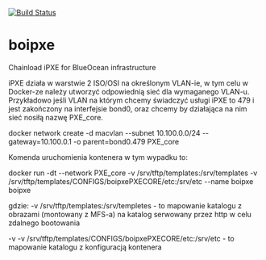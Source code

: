 [![Build Status](https://drone.p.lodz.pl/api/badges/seweryn.sitarski@p.lodz.pl/boipxe/status.svg)](https://drone.p.lodz.pl/seweryn.sitarski@p.lodz.pl/boipxe)

# boipxe
Chainload iPXE for BlueOcean infrastructure

iPXE działa w warstwie 2  ISO/OSI na określonym VLAN-ie, w tym celu w Docker-ze należy utworzyć odpowiednią sieć dla wymaganego VLAN-u.
Przykładowo jeśli VLAN na którym chcemy świadczyć usługi iPXE to 479 i jest zakończony na interfejsie bond0, oraz chcemy by działająca na nim sieć nosiłą nazwę PXE_core.

docker network create -d macvlan --subnet 10.100.0.0/24 --gateway=10.100.0.1 -o parent=bond0.479 PXE_core

Komenda uruchomienia kontenera w tym wypadku to:

docker run -dt --network PXE_core -v /srv/tftp/templates:/srv/templates -v /srv/tftp/templates/CONFIGS/boipxePXECORE/etc:/srv/etc --name boipxe boipxe

gdzie:
   -v /srv/tftp/templates:/srv/templetes - to mapowanie katalogu z obrazami (montowany z MFS-a) na katalog serwowany przez http w celu zdalnego bootowania

   -v -v /srv/tftp/templates/CONFIGS/boipxePXECORE/etc:/srv/etc - to mapowanie katalogu z konfiguracją kontenera
